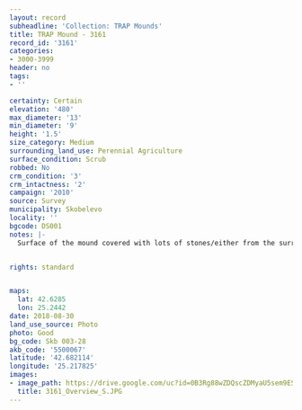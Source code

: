 ```yaml
---
layout: record
subheadline: 'Collection: TRAP Mounds'
title: TRAP Mound - 3161
record_id: '3161'
categories:
- 3000-3999
header: no
tags:
- ''

certainty: Certain
elevation: '480'
max_diameter: '13'
min_diameter: '9'
height: '1.5'
size_category: Medium
surrounding_land_use: Perennial Agriculture
surface_condition: Scrub
robbed: No
crm_condition: '3'
crm_intactness: '2'
campaign: '2010'
source: Survey
municipality: Skobelevo
locality: ''
bgcode: DS001
notes: |-
  Surface of the mound covered with lots of stones/either from the surrounding pasture or from the mound.


rights: standard


maps:
  lat: 42.6285
  lon: 25.2442
date: 2018-08-30
land_use_source: Photo
photo: Good
bg_code: Skb 003-28
akb_code: '5500067'
latitude: '42.682114'
longitude: '25.217825'
images:
- image_path: https://drive.google.com/uc?id=0B3Rg88wZDQscZDMyaU5sem9ES3M
  title: 3161_Overview_S.JPG
---
```

